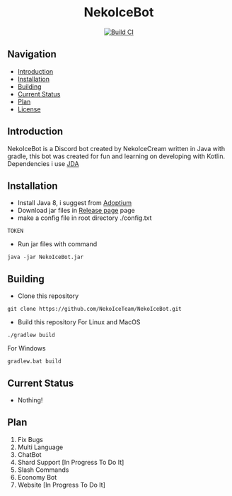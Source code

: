 <h1 align="center">NekoIceBot</h1>

<div align="center">
	<a href="https://github.com/NekoIceTeam/NekoIceBot/actions">
		<img src="https://github.com/NekoIceTeam/NekoIceBot/actions/workflows/build-ci.yml/badge.svg" alt="Build CI" />
	</a>
</div>

## Navigation
- [Introduction](#introduction)
- [Installation](#installation)
- [Building](#building)
- [Current Status](#Current-Status)
- [Plan](#Plan)
- [License](https://github.com/NekoIceTeam/NekoIceBot/blob/main/LICENSE.md)

## Introduction
NekoIceBot is a Discord bot created by NekoIceCream written in Java with gradle, this bot was created for fun and learning on developing with Kotlin.
Dependencies i use [JDA](https://github.com/DV8FromTheWorld)

## Installation
- Install Java 8, i suggest from [Adoptium](https://adoptium.net)
- Download jar files in [Release page](https://github.com/NekoIceTeam/NekoIceBot/releases/) page
- make a config file in root directory 
./config.txt
```
TOKEN
```

- Run jar files with command
```
java -jar NekoIceBot.jar
```

## Building
- Clone this repository
```
git clone https://github.com/NekoIceTeam/NekoIceBot.git
```
- Build this repository
For Linux and MacOS
```
./gradlew build
```
For Windows
```
gradlew.bat build
```

## Current Status
- Nothing!

## Plan
1. Fix Bugs
2. Multi Language
3. ChatBot 
4. Shard Support [In Progress To Do It]
5. Slash Commands
6. Economy Bot 
7. Website [In Progress To Do It]
